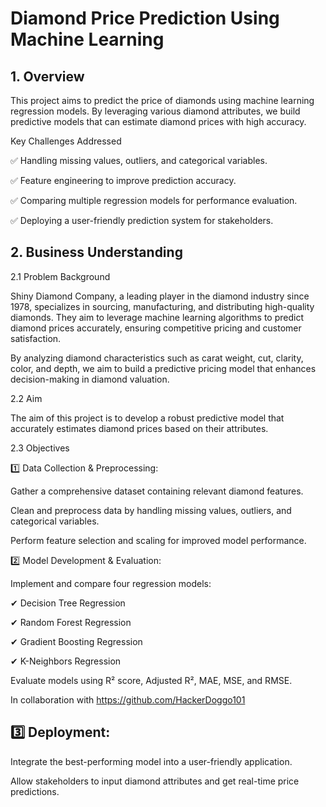 # Diamond Price Prediction Using Machine Learning

## 1. Overview

This project aims to predict the price of diamonds using machine learning regression models. By leveraging various diamond attributes, we build predictive models that can estimate diamond prices with high accuracy.

Key Challenges Addressed

✅ Handling missing values, outliers, and categorical variables.

✅ Feature engineering to improve prediction accuracy.

✅ Comparing multiple regression models for performance evaluation.

✅ Deploying a user-friendly prediction system for stakeholders.

## 2. Business Understanding 

2.1 Problem Background

Shiny Diamond Company, a leading player in the diamond industry since 1978, specializes in sourcing, manufacturing, and distributing high-quality diamonds. They aim to leverage machine learning algorithms to predict diamond prices accurately, ensuring competitive pricing and customer satisfaction.

By analyzing diamond characteristics such as carat weight, cut, clarity, color, and depth, we aim to build a predictive pricing model that enhances decision-making in diamond valuation.

2.2 Aim

The aim of this project is to develop a robust predictive model that accurately estimates diamond prices based on their attributes.

2.3 Objectives

1️⃣ Data Collection & Preprocessing:

Gather a comprehensive dataset containing relevant diamond features.

Clean and preprocess data by handling missing values, outliers, and categorical variables.

Perform feature selection and scaling for improved model performance.

2️⃣ Model Development & Evaluation:

Implement and compare four regression models:

✔ Decision Tree Regression

✔ Random Forest Regression

✔ Gradient Boosting Regression

✔ K-Neighbors Regression

Evaluate models using R² score, Adjusted R², MAE, MSE, and RMSE.


In collaboration with https://github.com/HackerDoggo101

## 3️⃣ Deployment:

Integrate the best-performing model into a user-friendly application.

Allow stakeholders to input diamond attributes and get real-time price predictions.

